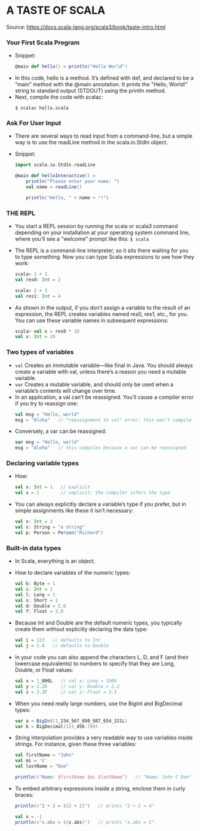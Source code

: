 # A TASTE OF SCALA

Source: https://docs.scala-lang.org/scala3/book/taste-intro.html

### Your First Scala Program

- Snippet:
  ```scala
  @main def hello() = println("Hello World")
  ```
- In this code, hello is a method. It’s defined with def, and declared to be a “main” method with the @main annotation. It prints the "Hello, World!" string to standard output (STDOUT) using the println method.
- Next, compile the code with scalac:
  ```shell
  $ scalac hello.scala
  ```

### Ask For User Input

- There are several ways to read input from a command-line, but a simple way is to use the readLine method in the scala.io.StdIn object.
- Snippet:

  ```scala
  import scala.io.StdIn.readLine

  @main def helloInteractive() =
      println("Please enter your name: ")
      val name = readLine()

      println("Hello, " + name + "!")

  ```

### THE REPL

- You start a REPL session by running the scala or scala3 command depending on your installation at your operating system command line, where you’ll see a “welcome” prompt like this: `$ scala`
- The REPL is a command-line interpreter, so it sits there waiting for you to type something. Now you can type Scala expressions to see how they work:

  ```scala
  scala> 1 + 1
  val res0: Int = 2

  scala> 2 + 2
  val res1: Int = 4
  ```

- As shown in the output, if you don’t assign a variable to the result of an expression, the REPL creates variables named res0, res1, etc., for you. You can use these variable names in subsequent expressions:
  ```scala
  scala> val x = res0 * 10
  val x: Int = 20
  ```

### Two types of variables

- `val` Creates an immutable variable—like final in Java. You should always create a variable with val, unless there’s a reason you need a mutable variable.
- `var` Creates a mutable variable, and should only be used when a variable’s contents will change over time.
- In an application, a val can’t be reassigned. You’ll cause a compiler error if you try to reassign one:
  ```scala
  val msg = "Hello, world"
  msg = "Aloha"   // "reassignment to val" error; this won’t compile
  ```
- Conversely, a var can be reassigned:
  ```scala
  var msg = "Hello, world"
  msg = "Aloha"   // this compiles because a var can be reassigned
  ```

### Declaring variable types

- How:
  ```scala
  val x: Int = 1   // explicit
  val x = 1        // implicit; the compiler infers the type
  ```
- You can always explicitly declare a variable’s type if you prefer, but in simple assignments like these it isn’t necessary:
  ```scala
  val x: Int = 1
  val s: String = "a string"
  val p: Person = Person("Richard")
  ```

### Built-in data types

- In Scala, everything is an object.
- How to declare variables of the numeric types:
  ```scala
  val b: Byte = 1
  val i: Int = 1
  val l: Long = 1
  val s: Short = 1
  val d: Double = 2.0
  val f: Float = 3.0
  ```
- Because Int and Double are the default numeric types, you typically create them without explicitly declaring the data type:
  ```scala
  val i = 123   // defaults to Int
  val j = 1.0   // defaults to Double
  ```
- In your code you can also append the characters L, D, and F (and their lowercase equivalents) to numbers to specify that they are Long, Double, or Float values:
  ```scala
  val x = 1_000L   // val x: Long = 1000
  val y = 2.2D     // val y: Double = 2.2
  val z = 3.3F     // val z: Float = 3.3
  ```
- When you need really large numbers, use the BigInt and BigDecimal types:
  ```scala
  var a = BigInt(1_234_567_890_987_654_321L)
  var b = BigDecimal(123_456.789)
  ```
- String interpolation provides a very readable way to use variables inside strings. For instance, given these three variables:

  ```scala
  val firstName = "John"
  val mi = 'C'
  val lastName = "Doe"

  println(s"Name: $firstName $mi $lastName")   // "Name: John C Doe"
  ```

- To embed arbitrary expressions inside a string, enclose them in curly braces:

  ```scala
  println(s"2 + 2 = ${2 + 2}")   // prints "2 + 2 = 4"

  val x = -1
  println(s"x.abs = ${x.abs}")   // prints "x.abs = 1"
  ```
